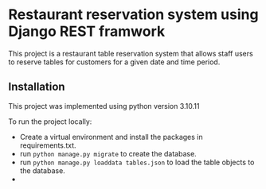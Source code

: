 # Restaurant reservation system using Django REST framwork

This project is a restaurant table reservation system that allows staff users to reserve tables for customers for a given date and time period.

## Installation
This project was implemented using python version 3.10.11

To run the project locally:
- Create a virtual environment and install the packages in requirements.txt.
- run ```python manage.py migrate``` to create the database.
- run ```python manage.py loaddata tables.json``` to load the table objects to the database.
- 
